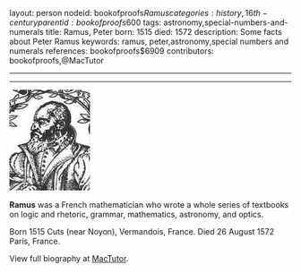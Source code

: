 layout: person
nodeid: bookofproofs$Ramus
categories: history,16th-century
parentid: bookofproofs$600
tags: astronomy,special-numbers-and-numerals
title: Ramus, Peter
born: 1515
died: 1572
description: Some facts about Peter Ramus
keywords: ramus, peter,astronomy,special numbers and numerals
references: bookofproofs$6909
contributors: bookofproofs,@MacTutor

---


---

![Ramus.jpg](https://github.com/bookofproofs/bookofproofs.github.io/blob/main/_sources/_assets/images/portraits/Ramus.jpg?raw=true)

**Ramus** was a French mathematician who wrote a whole series of textbooks on logic and rhetoric, grammar, mathematics, astronomy, and optics.

Born 1515 Cuts (near Noyon), Vermandois, France. Died 26 August 1572 Paris, France.


View full biography at [MacTutor](https://mathshistory.st-andrews.ac.uk/Biographies/Ramus/).